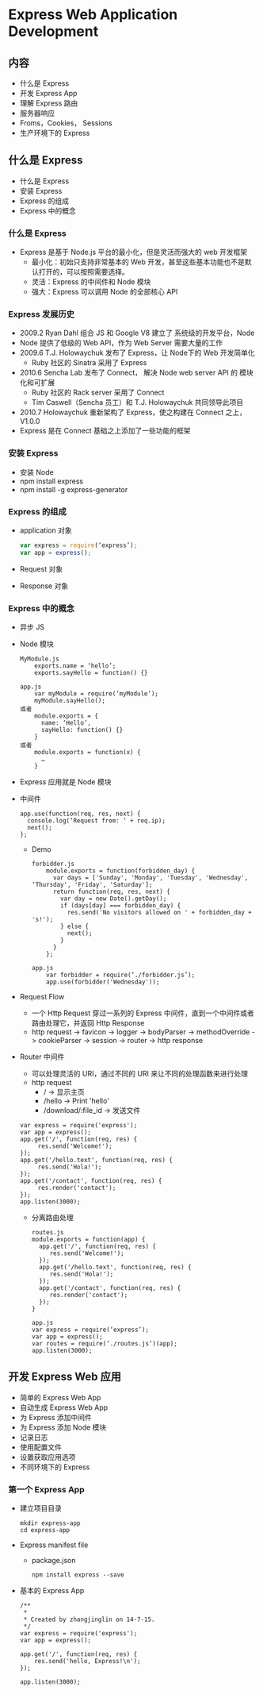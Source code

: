Express Web Application Development
===================================

内容
----
* 什么是 Express
* 开发 Express App
* 理解 Express 路由
* 服务器响应
* Froms，Cookies， Sessions
* 生产环境下的 Express

什么是 Express
-------------
* 什么是 Express
* 安装 Express
* Express 的组成
* Express 中的概念

### 什么是 Express
* Express 是基于 Node.js 平台的最小化，但是灵活而强大的 web 开发框架
    * 最小化：初始只支持非常基本的 Web 开发，甚至这些基本功能也不是默认打开的，可以按照需要选择。
    * 灵活：Express 的中间件和 Node 模块
    * 强大：Express 可以调用 Node 的全部核心 API

### Express 发展历史
* 2009.2 Ryan Dahl 组合 JS 和 Google V8 建立了 系统级的开发平台，Node
* Node 提供了低级的 Web API，作为 Web Server 需要大量的工作
* 2009.6 T.J. Holowaychuk 发布了 Express，让 Node下的 Web 开发简单化
    * Ruby 社区的 Sinatra 采用了 Express
* 2010.6 Sencha Lab 发布了 Connect， 解决 Node web server API 的 模块化和可扩展
    * Ruby 社区的 Rack server 采用了 Connect
    * Tim Caswell（Sencha 员工）和 T.J. Holowaychuk 共同领导此项目
* 2010.7 Holowaychuk 重新架构了 Express，使之构建在 Connect 之上，V1.0.0
* Express 是在 Connect 基础之上添加了一些功能的框架

### 安装 Express
* 安装 Node
* npm install express
* npm install -g express-generator

### Express 的组成
* application 对象

    ```JavaScript
    var express = require(‘express’);
    var app = express();
    ```
* Request 对象
* Response 对象

### Express 中的概念
* 异步 JS
* Node 模块

    ```
    MyModule.js
        exports.name = ‘hello’;
        exports.sayHello = function() {}
        
    app.js
        var myModule = require(‘myModule’);
        myModule.sayHello();
    或者
        module.exports = {
          name: ‘Hello’,
          sayHello: function() {}
        }
    或者
        module.exports = function(x) {
          …
        }
    ```
* Express 应用就是 Node 模块
* 中间件

    ```
    app.use(function(req, res, next) {
      console.log(‘Request from: ‘ + req.ip);
      next();
    };
    ```
    * Demo
    
        ```
        forbidder.js
            module.exports = function(forbidden_day) {
              var days = ['Sunday', 'Monday', 'Tuesday', 'Wednesday', ‘Thursday', 'Friday', 'Saturday'];
              return function(req, res, next) {
                var day = new Date().getDay();
                if (days[day] === forbidden_day) {
                  res.send('No visitors allowed on ' + forbidden_day + 's!');
                } else {
                  next(); 
                }
              } 
            };
        
        app.js
            var forbidder = require(‘./forbidder.js’);
            app.use(forbidder('Wednesday'));
        ```
* Request Flow
    * 一个 Http Request 穿过一系列的 Express 中间件，直到一个中间件或者路由处理它，并返回 Http Response
    * http request -> favicon -> logger -> bodyParser -> methodOverride -> cookieParser -> session -> router -> http response
* Router 中间件
    * 可以处理灵活的 URI，通过不同的 URI 来让不同的处理函数来进行处理
    * http request
        * / -> 显示主页
        * /hello -> Print 'hello'
        * /download/:file_id -> 发送文件
        
    ```
    var express = require('express');
    var app = express();
    app.get('/', function(req, res) {
         res.send('Welcome!');
    });
    app.get('/hello.text', function(req, res) {
         res.send('Hola!');
    });
    app.get('/contact', function(req, res) {
         res.render('contact');
    });
    app.listen(3000);
    ```
    * 分离路由处理
    
        ```
        routes.js
        module.exports = function(app) {
          app.get('/', function(req, res) {
             res.send('Welcome!');
          });
          app.get('/hello.text', function(req, res) {
             res.send('Hola!');
          });
          app.get('/contact', function(req, res) {
             res.render('contact');
          });
        }
        
        app.js
        var express = require(‘express’);
        var app = express();
        var routes = require(‘./routes.js’)(app);
        app.listen(3000);
        ```

开发 Express Web 应用
--------------------
* 简单的 Express Web App
* 自动生成 Express Web App
* 为 Express  添加中间件
* 为 Express 添加 Node 模块
* 记录日志
* 使用配置文件
* 设置获取应用选项
* 不同环境下的 Express

### 第一个 Express App
* 建立项目目录

    ```
    mkdir express-app
    cd express-app
    ```
* Express manifest file
    * package.json
    
        ```
        npm install express --save
        ```
* 基本的 Express App

    ```
    /**
     *
     * Created by zhangjinglin on 14-7-15.
     */
    var express = require('express');
    var app = express();
    
    app.get('/', function(req, res) {
        res.send('hello, Express!\n');
    });
    
    app.listen(3000);
    ```
    